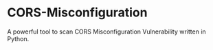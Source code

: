 # CORS-Misconfiguration
A powerful tool to scan CORS Misconfiguration Vulnerability written in Python.
